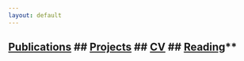 ```yaml
---
layout: default
---
```



## [Publications](./publications-page.html)              ## [Projects](./publications-page.html)           ## [CV](./publications-page.html)            ## [Reading](./publications-page.html)**


